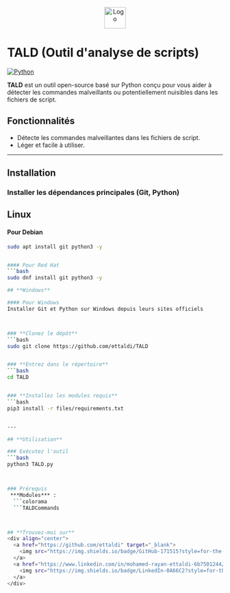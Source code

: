 <div align="center">
  <img src="files/logo.png" alt="Logo" width="50" />
</div>

# **TALD (Outil d'analyse de scripts)**

[![Python](https://img.shields.io/badge/Python-3.x-blue?style=for-the-badge&logo=python&logoColor=white)](https://www.python.org/)

**TALD** est un outil open-source basé sur Python conçu pour vous aider à détecter les commandes malveillants ou potentiellement nuisibles dans les fichiers de script.


## **Fonctionnalités**

- Détecte les commandes malveillantes dans les fichiers de script.
- Léger et facile à utiliser.

---

## **Installation**

### **Installer les dépendances principales (Git, Python)**

## **Linux**

#### Pour Debian
```bash
sudo apt install git python3 -y


#### Pour Red Hat
```bash
sudo dnf install git python3 -y

## **Windows**

#### Pour Windows
Installer Git et Python sur Windows depuis leurs sites officiels



### **Clonez le dépôt**
```bash
sudo git clone https://github.com/ettaldi/TALD


### **Entrez dans le répertoire**
```bash
cd TALD


### **Installez les modules requis**
```bash
pip3 install -r files/requirements.txt


---

## **Utilisation**

### Exécutez l'outil
```bash
python3 TALD.py



### Prérequis
 ***Modules*** :
  ```colorama
  ```TALDCommands



## **Trouvez-moi sur**
<div align="center">
  <a href="https://github.com/ettaldi" target="_blank">
    <img src="https://img.shields.io/badge/GitHub-171515?style=for-the-badge&logo=github&logoColor=white" alt="GitHub" />
  </a>
  <a href="https://www.linkedin.com/in/mohamed-rayan-ettaldi-6b7501244/" target="_blank">
    <img src="https://img.shields.io/badge/LinkedIn-0A66C2?style=for-the-badge&logo=linkedin&logoColor=blue" alt="LinkedIn" />
  </a>
</div>
